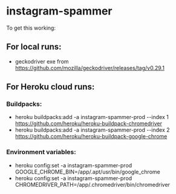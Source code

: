 # instagram-spammer
To get this working:

## For local runs:
- geckodriver exe from https://github.com/mozilla/geckodriver/releases/tag/v0.29.1

## For Heroku cloud runs:
### Buildpacks:
- heroku buildpacks:add -a instagram-spammer-prod --index 1 https://github.com/heroku/heroku-buildpack-chromedriver
- heroku buildpacks:add -a instagram-spammer-prod --index 2 https://github.com/heroku/heroku-buildpack-google-chrome

### Environment variables:
- heroku config:set -a instagram-spammer-prod GOOGLE_CHROME_BIN=/app/.apt/usr/bin/google_chrome
- heroku config:set -a instagram-spammer-prod CHROMEDRIVER_PATH=/app/.chromedriver/bin/chromedriver
